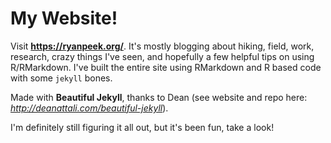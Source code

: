# My Website!

Visit **https://ryanpeek.org/**. It's mostly blogging about hiking, field, work, research, crazy things I've seen, and hopefully a few helpful tips on using R/RMarkdown. I've built the entire site using RMarkdown and R based code with some `jekyll` bones. 

Made with **Beautiful Jekyll**, thanks to Dean (see website and repo here: *http://deanattali.com/beautiful-jekyll*).

I'm definitely still figuring it all out, but it's been fun, take a look!
